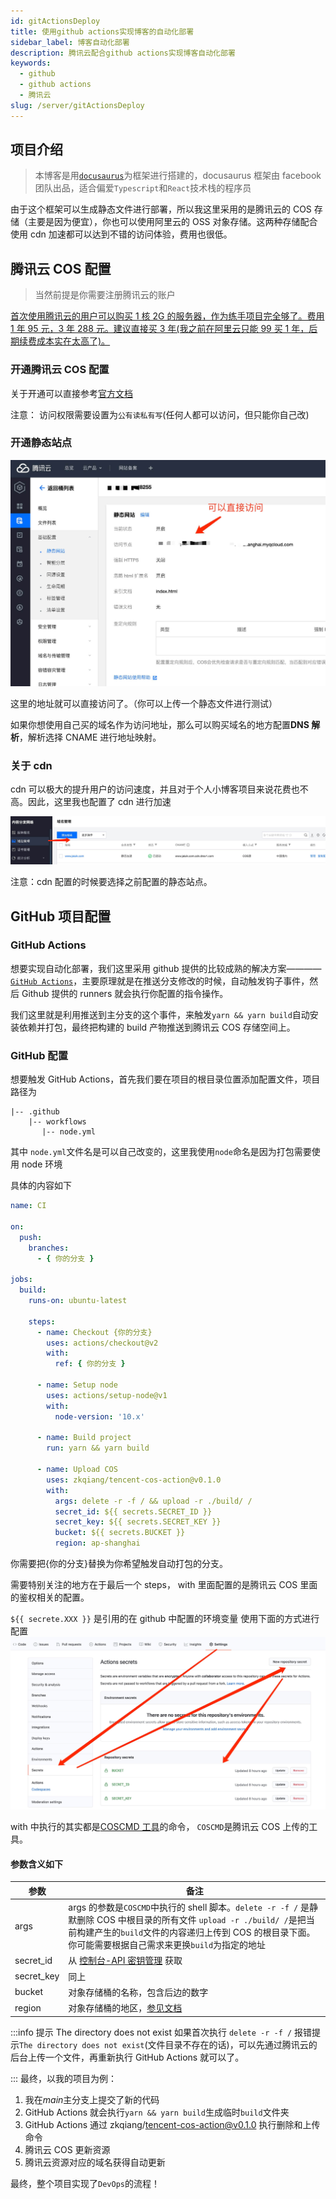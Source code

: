 ```yaml
---
id: gitActionsDeploy
title: 使用github actions实现博客的自动化部署
sidebar_label: 博客自动化部署
description: 腾讯云配合github actions实现博客自动化部署
keywords:
  - github
  - github actions
  - 腾讯云
slug: /server/gitActionsDeploy
---
```


## 项目介绍

> 本博客是用[`docusaurus`](https://v2.docusaurus.io)为框架进行搭建的，docusaurus 框架由 facebook 团队出品，适合偏爱`Typescript`和`React`技术栈的程序员

由于这个框架可以生成静态文件进行部署，所以我这里采用的是腾讯云的 COS 存储（主要是因为便宜），你也可以使用阿里云的 OSS 对象存储。这两种存储配合使用 cdn 加速都可以达到不错的访问体验，费用也很低。

## 腾讯云 COS 配置

> 当然前提是你需要注册腾讯云的账户

[首次使用腾讯云的用户可以购买 1 核 2G 的服务器，作为练手项目完全够了。费用 1 年 95 元，3 年 288 元。建议直接买 3 年(我之前在阿里云只能 99 买 1 年，后期续费成本实在太高了)。](https://cloud.tencent.com/act/cps/redirect?redirect=10488&cps_key=6c82578c7c0898102fadd655edc3106b&from=activity)

### 开通腾讯云 COS 配置

关于开通可以直接参考[官方文档](https://cloud.tencent.com/document/product/436/14106)

注意： 访问权限需要设置为`公有读私有写`(任何人都可以访问，但只能你自己改)

### 开通静态站点

![img](../images/static_web.jpg)

这里的地址就可以直接访问了。（你可以上传一个静态文件进行测试）

如果你想使用自己买的域名作为访问地址，那么可以购买域名的地方配置**DNS 解析**，解析选择 CNAME 进行地址映射。

### 关于 cdn

cdn 可以极大的提升用户的访问速度，并且对于个人小博客项目来说花费也不高。因此，这里我也配置了 cdn 进行加速

![img](../images/cdn.jpg)

注意：cdn 配置的时候要选择之前配置的静态站点。

## GitHub 项目配置

### GitHub Actions

想要实现自动化部署，我们这里采用 github 提供的比较成熟的解决方案———— [`GitHub Actions`](https://github.com/features/actions)，主要原理就是在推送分支修改的时候，自动触发钩子事件，然后 Github 提供的 runners 就会执行你配置的指令操作。

我们这里就是利用推送到主分支的这个事件，来触发`yarn && yarn build`自动安装依赖并打包，最终把构建的 build 产物推送到腾讯云 COS 存储空间上。

### GitHub 配置

想要触发 GitHub Actions，首先我们要在项目的根目录位置添加配置文件，项目路径为

```
|-- .github
    |-- workflows
       |-- node.yml

```

其中 `node.yml`文件名是可以自己改变的，这里我使用`node`命名是因为打包需要使用 node 环境

具体的内容如下

```yaml
name: CI

on:
  push:
    branches:
      - { 你的分支 }

jobs:
  build:
    runs-on: ubuntu-latest

    steps:
      - name: Checkout {你的分支}
        uses: actions/checkout@v2
        with:
          ref: { 你的分支 }

      - name: Setup node
        uses: actions/setup-node@v1
        with:
          node-version: '10.x'

      - name: Build project
        run: yarn && yarn build

      - name: Upload COS
        uses: zkqiang/tencent-cos-action@v0.1.0
        with:
          args: delete -r -f / && upload -r ./build/ /
          secret_id: ${{ secrets.SECRET_ID }}
          secret_key: ${{ secrets.SECRET_KEY }}
          bucket: ${{ secrets.BUCKET }}
          region: ap-shanghai
```

你需要把{你的分支}替换为你希望触发自动打包的分支。

需要特别关注的地方在于最后一个 steps， with 里面配置的是腾讯云 COS 里面的鉴权相关的配置。

`${{ secrete.XXX }}` 是引用的在 github 中配置的环境变量
使用下面的方式进行配置
![img](../images/git_secret.jpg)

with 中执行的其实都是[COSCMD 工具](https://cloud.tencent.com/document/product/436/10976)的命令， `COSCMD`是腾讯云 COS 上传的工具。

#### 参数含义如下

| 参数       | 备注                                                                                                                                                                                                                                |
| ---------- | ----------------------------------------------------------------------------------------------------------------------------------------------------------------------------------------------------------------------------------- |
| args       | args 的参数是`COSCMD`中执行的 shell 脚本。`delete -r -f /` 是静默删除 COS 中根目录的所有文件 `upload -r ./build/ /`是把当前构建产生的`build`文件的内容递归上传到 COS 的根目录下面。 你可能需要根据自己需求来更换`build`为指定的地址 |
| secret_id  | 从 [控制台-API 密钥管理](https://console.cloud.tencent.com/cam/capi) 获取                                                                                                                                                           |
| secret_key | 同上                                                                                                                                                                                                                                |
| bucket     | 对象存储桶的名称，包含后边的数字                                                                                                                                                                                                    |
| region     | 对象存储桶的地区，[参见文档](https://cloud.tencent.com/document/product/436/6224)                                                                                                                                                   |

:::info 提示 The directory does not exist
如果首次执行 `delete -r -f /` 报错提示`The directory does not exist`(文件目录不存在的话)，可以先通过腾讯云的后台上传一个文件，再重新执行 GitHub Actions 就可以了。

:::
最终，以我的项目为例：

1. 我在*main*主分支上提交了新的代码
2. GitHub Actions 就会执行`yarn && yarn build`生成临时`build`文件夹
3. GitHub Actions 通过 zkqiang/tencent-cos-action@v0.1.0 执行删除和上传命令
4. 腾讯云 COS 更新资源
5. 腾讯云资源对应的域名获得自动更新

最终，整个项目实现了`DevOps`的流程！
